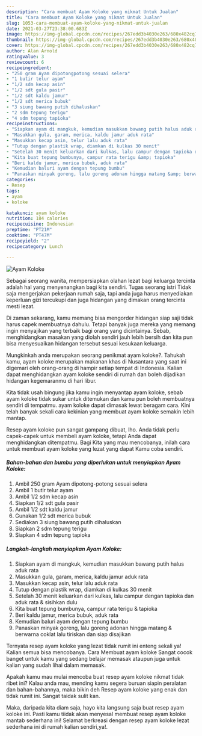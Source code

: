 ```yaml
---
description: "Cara membuat Ayam Koloke yang nikmat Untuk Jualan"
title: "Cara membuat Ayam Koloke yang nikmat Untuk Jualan"
slug: 1053-cara-membuat-ayam-koloke-yang-nikmat-untuk-jualan
date: 2021-03-27T23:38:00.683Z
image: https://img-global.cpcdn.com/recipes/267edd3b4030e263/680x482cq70/ayam-koloke-foto-resep-utama.jpg
thumbnail: https://img-global.cpcdn.com/recipes/267edd3b4030e263/680x482cq70/ayam-koloke-foto-resep-utama.jpg
cover: https://img-global.cpcdn.com/recipes/267edd3b4030e263/680x482cq70/ayam-koloke-foto-resep-utama.jpg
author: Alan Arnold
ratingvalue: 3
reviewcount: 6
recipeingredient:
- "250 gram Ayam dipotongpotong sesuai selera"
- "1 butir telur ayam"
- "1/2 sdm kecap asin"
- "1/2 sdt gula pasir"
- "1/2 sdt kaldu jamur"
- "1/2 sdt merica bubuk"
- "3 siung bawang putih dihaluskan"
- "2 sdm tepung terigu"
- "4 sdm tepung tapioka"
recipeinstructions:
- "Siapkan ayam di mangkuk, kemudian masukkan bawang putih halus aduk rata"
- "Masukkan gula, garam, merica, kaldu jamur aduk rata"
- "Masukkan kecap asin, telur lalu aduk rata"
- "Tutup dengan plastik wrap, diamkan di kulkas 30 menit"
- "Setelah 30 menit keluarkan dari kulkas, lalu campur dengan tapioka dan aduk rata &amp; sisihkan dulu"
- "Kita buat tepung bumbunya, campur rata terigu &amp; tapioka"
- "Beri kaldu jamur, merica bubuk, aduk rata"
- "Kemudian baluri ayam dengan tepung bumbu"
- "Panaskan minyak goreng, lalu goreng adonan hingga matang &amp; berwarna coklat lalu tiriskan dan siap disajikan"
categories:
- Resep
tags:
- ayam
- koloke

katakunci: ayam koloke 
nutrition: 184 calories
recipecuisine: Indonesian
preptime: "PT21M"
cooktime: "PT47M"
recipeyield: "2"
recipecategory: Lunch

---
```



![Ayam Koloke](https://img-global.cpcdn.com/recipes/267edd3b4030e263/680x482cq70/ayam-koloke-foto-resep-utama.jpg)

Sebagai seorang wanita, mempersiapkan olahan lezat bagi keluarga tercinta adalah hal yang menyenangkan bagi kita sendiri. Tugas seorang istri Tidak saja mengerjakan pekerjaan rumah saja, tapi anda juga harus menyediakan keperluan gizi tercukupi dan juga hidangan yang dimakan orang tercinta mesti lezat.

Di zaman  sekarang, kamu memang bisa mengorder hidangan siap saji tidak harus capek membuatnya dahulu. Tetapi banyak juga mereka yang memang ingin menyajikan yang terbaik bagi orang yang dicintainya. Sebab, menghidangkan masakan yang diolah sendiri jauh lebih bersih dan kita pun bisa menyesuaikan hidangan tersebut sesuai kesukaan keluarga. 



Mungkinkah anda merupakan seorang penikmat ayam koloke?. Tahukah kamu, ayam koloke merupakan makanan khas di Nusantara yang saat ini digemari oleh orang-orang di hampir setiap tempat di Indonesia. Kalian dapat menghidangkan ayam koloke sendiri di rumah dan boleh dijadikan hidangan kegemaranmu di hari libur.

Kita tidak usah bingung jika kamu ingin menyantap ayam koloke, sebab ayam koloke tidak sukar untuk ditemukan dan kamu pun boleh membuatnya sendiri di tempatmu. ayam koloke dapat dimasak lewat beragam cara. Kini telah banyak sekali cara kekinian yang membuat ayam koloke semakin lebih mantap.

Resep ayam koloke pun sangat gampang dibuat, lho. Anda tidak perlu capek-capek untuk membeli ayam koloke, tetapi Anda dapat menghidangkan ditempatmu. Bagi Kita yang mau mencobanya, inilah cara untuk membuat ayam koloke yang lezat yang dapat Kamu coba sendiri.

<!--inarticleads1-->

##### Bahan-bahan dan bumbu yang diperlukan untuk menyiapkan Ayam Koloke:

1. Ambil 250 gram Ayam dipotong-potong sesuai selera
1. Ambil 1 butir telur ayam
1. Ambil 1/2 sdm kecap asin
1. Siapkan 1/2 sdt gula pasir
1. Ambil 1/2 sdt kaldu jamur
1. Gunakan 1/2 sdt merica bubuk
1. Sediakan 3 siung bawang putih dihaluskan
1. Siapkan 2 sdm tepung terigu
1. Siapkan 4 sdm tepung tapioka




<!--inarticleads2-->

##### Langkah-langkah menyiapkan Ayam Koloke:

1. Siapkan ayam di mangkuk, kemudian masukkan bawang putih halus aduk rata
1. Masukkan gula, garam, merica, kaldu jamur aduk rata
1. Masukkan kecap asin, telur lalu aduk rata
1. Tutup dengan plastik wrap, diamkan di kulkas 30 menit
1. Setelah 30 menit keluarkan dari kulkas, lalu campur dengan tapioka dan aduk rata &amp; sisihkan dulu
1. Kita buat tepung bumbunya, campur rata terigu &amp; tapioka
1. Beri kaldu jamur, merica bubuk, aduk rata
1. Kemudian baluri ayam dengan tepung bumbu
1. Panaskan minyak goreng, lalu goreng adonan hingga matang &amp; berwarna coklat lalu tiriskan dan siap disajikan




Ternyata resep ayam koloke yang lezat tidak rumit ini enteng sekali ya! Kalian semua bisa mencobanya. Cara Membuat ayam koloke Sangat cocok banget untuk kamu yang sedang belajar memasak ataupun juga untuk kalian yang sudah lihai dalam memasak.

Apakah kamu mau mulai mencoba buat resep ayam koloke nikmat tidak ribet ini? Kalau anda mau, mending kamu segera buruan siapin peralatan dan bahan-bahannya, maka bikin deh Resep ayam koloke yang enak dan tidak rumit ini. Sangat taidak sulit kan. 

Maka, daripada kita diam saja, hayo kita langsung saja buat resep ayam koloke ini. Pasti kamu tiidak akan menyesal membuat resep ayam koloke mantab sederhana ini! Selamat berkreasi dengan resep ayam koloke lezat sederhana ini di rumah kalian sendiri,ya!.

